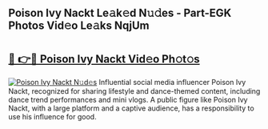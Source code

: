 ## Poison Ivy Nackt Le𝚊k𝚎d N𝚞𝚍es - Part-EGK Photos Vid𝚎o Le𝚊ks NqjUm

# <h2><a href="http://fb2o9ug.evod.top/?m=Poison+Ivy+Nackt">🔗 👉🔴 Poison Ivy Nackt Vid𝚎o Ph𝚘t𝚘s</a></h2>

[![Poison Ivy Nackt N𝚞d𝚎s](https://i.imgur.com/8V9OHl7.gif)](http://fb2o9ug.evod.top/?m=Poison+Ivy+Nackt)
Influential social media influencer Poison Ivy Nackt, recognized for sharing lifestyle and dance-themed content, including dance trend performances and mini vlogs. A public figure like Poison Ivy Nackt, with a large platform and a captive audience, has a responsibility to use his influence for good. 
